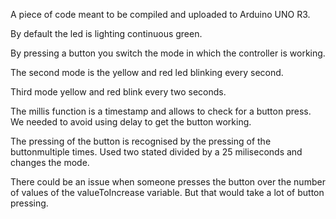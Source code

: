 A piece of code meant to be compiled and uploaded to Arduino UNO R3. 

By default the led is lighting continuous green.

By pressing a button you switch the mode in which the controller is working.

The second mode is the yellow and red led blinking every second.

Third mode yellow and red blink every two seconds.

The millis function is a timestamp and allows to check for a button press. We needed to 
avoid using delay to get the button working.

The pressing of the button is recognised by the pressing of the buttonmultiple times.
Used two stated divided by a 25 miliseconds and changes the mode.

There could be an issue when someone presses the button over the number of values of the 
valueToIncrease variable. But that would take a lot of button pressing.
